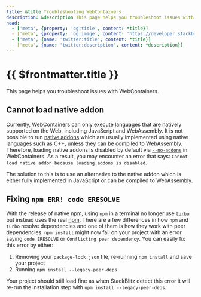 ```yaml
---
title: &title Troubleshooting WebContainers
description: &description This page helps you troubleshoot issues with WebContainers.
head:
  - ['meta', {property: 'og:title', content: *title}] 
  - ['meta', {property: 'og:image', content: 'https://developer.stackblitz.com/img/og/webcontainer-troubleshooting.png'}]
  - ['meta', {name: 'twitter:title', content: *title}]
  - ['meta', {name: 'twitter:description', content: *description}]
---
```


# {{ $frontmatter.title }}

This page helps you troubleshoot issues with WebContainers.

## Cannot load native addon

Currently, WebContainers can only execute languages that are natively supported on the Web, including JavaScript and WebAssembly. It is not possible to run [native addons](https://nodejs.org/api/addons.html) which are usually implemented using native languages such as C++, unless they can be compiled to WebAssembly. Therefore, loading native addons is disabled by default via [`--no-addons`](https://nodejs.org/api/cli.html#--no-addons) in WebContainers. As a result, you may encounter an error that says: `Cannot load native addon because loading addons is disabled`.

The solution to this is to use an alternative to the native addon which is either fully implemented in JavaScript or can be compiled to WebAssembly.

## Fixing `npm ERR! code ERESOLVE`

With the release of native npm, using `npm` in a terminal no longer use [`turbo`](turbo-package-manager.md) but instead uses the real [npm](https://github.com/npm/cli). There are a few differences in how `npm` and `turbo` resolve dependencies and one of them is how they work with peer dependencies. `npm install` might now fail on your project with an error saying `code ERESOLVE` or `Conflicting peer dependency`. You can easily fix this error by either:

 1. Removing your `package-lock.json` file, re-running `npm install` and save your project
 2. Running `npm install --legacy-peer-deps`

Your project should still load fine as when StackBlitz detect this error it will re-run the installation step with `npm install --legacy-peer-deps`.
